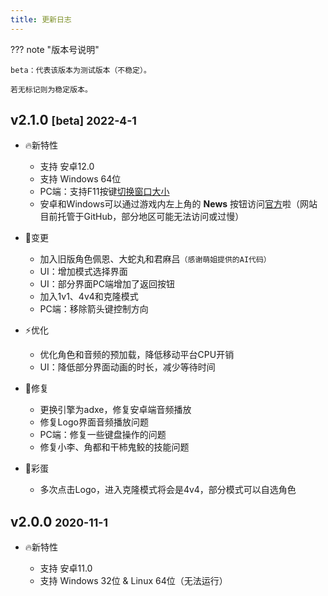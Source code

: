 ```yaml
---
title: 更新日志
---
```


??? note "版本号说明"

    beta：代表该版本为测试版本（不稳定）。

    若无标记则为稳定版本。

## v2.1.0 <small>[beta] 2022-4-1</small>

- 🔥新特性
    - 支持 安卓12.0
    - 支持 Windows 64位
    - PC端：支持F11按键[切换窗口大小](../game-guides/platform/pc/index.md#特殊功能)
    - 安卓和Windows可以通过游戏内左上角的 **News** 按钮访问[官方](https://game.naruto.re)啦（网站目前托管于GitHub，部分地区可能无法访问或过慢）

- 🚀变更
    - 加入旧版角色佩恩、大蛇丸和君麻吕`（感谢萌姐提供的AI代码）`
    - UI：增加模式选择界面
    - UI：部分界面PC端增加了返回按钮
    - 加入1v1、4v4和克隆模式
    - PC端：移除箭头键控制方向

- ⚡️优化
    - 优化角色和音频的预加载，降低移动平台CPU开销
    - UI：降低部分界面动画的时长，减少等待时间

- 🐞修复
    - 更换引擎为adxe，修复安卓端音频播放
    - 修复Logo界面音频播放问题
    - PC端：修复一些键盘操作的问题
    - 修复小李、角都和干柿鬼鲛的技能问题

- 🎉彩蛋
    - 多次点击Logo，进入克隆模式将会是4v4，部分模式可以自选角色


## v2.0.0 <small>2020-11-1</small>

- 🔥新特性

    - 支持 安卓11.0
    - 支持 Windows 32位 & Linux 64位（无法运行）
